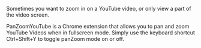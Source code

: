 Sometimes you want to zoom in on a YouTube video, or only view a part of the video screen.

PanZoomYouTube is a Chrome extension that allows you to pan and zoom YouTube Videos when in fullscreen mode. Simply use the keyboard shortcut Ctrl+Shift+Y to toggle panZoom mode on or off.

